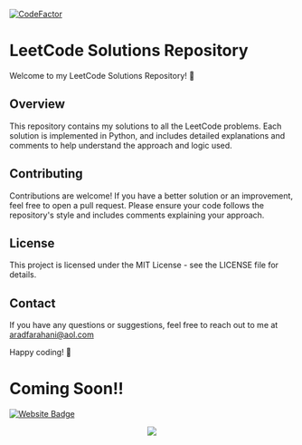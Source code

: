 [![CodeFactor](https://www.codefactor.io/repository/github/aradfarahani/leetcode/badge)](https://www.codefactor.io/repository/github/aradfarahani/leetcode)
# LeetCode Solutions Repository

Welcome to my LeetCode Solutions Repository! 🎉

## Overview

This repository contains my solutions to all the LeetCode problems. Each solution is implemented in Python, and includes detailed explanations and comments to help understand the approach and logic used.

## Contributing

Contributions are welcome! If you have a better solution or an improvement, feel free to open a pull request. Please ensure your code follows the repository's style and includes comments explaining your approach.

## License

This project is licensed under the MIT License - see the LICENSE file for details.

## Contact

If you have any questions or suggestions, feel free to reach out to me at aradfarahani@aol.com

Happy coding! 🚀


# Coming Soon!!
[![Website Badge](https://img.shields.io/badge/Leet-Code-green)](https://leetcode.com/u/aradfarahani/) <br>

<div align="center">
<img src="https://leetcode-badge-showcase.vercel.app/api?username=aradfarahani&animated=true" />
</div>
